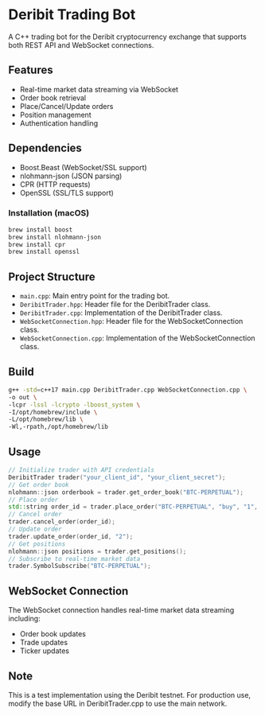 # Deribit Trading Bot

A C++ trading bot for the Deribit cryptocurrency exchange that supports both REST API and WebSocket connections.

## Features

- Real-time market data streaming via WebSocket
- Order book retrieval
- Place/Cancel/Update orders
- Position management
- Authentication handling

## Dependencies

- Boost.Beast (WebSocket/SSL support)
- nlohmann-json (JSON parsing)
- CPR (HTTP requests)
- OpenSSL (SSL/TLS support)

### Installation (macOS)

```bash
brew install boost
brew install nlohmann-json
brew install cpr
brew install openssl
```

## Project Structure

- `main.cpp`: Main entry point for the trading bot.
- `DeribitTrader.hpp`: Header file for the DeribitTrader class.
- `DeribitTrader.cpp`: Implementation of the DeribitTrader class.
- `WebSocketConnection.hpp`: Header file for the WebSocketConnection class.
- `WebSocketConnection.cpp`: Implementation of the WebSocketConnection class.

## Build

```bash
g++ -std=c++17 main.cpp DeribitTrader.cpp WebSocketConnection.cpp \
-o out \
-lcpr -lssl -lcrypto -lboost_system \
-I/opt/homebrew/include \
-L/opt/homebrew/lib \
-Wl,-rpath,/opt/homebrew/lib
```


## Usage

```cpp
// Initialize trader with API credentials
DeribitTrader trader("your_client_id", "your_client_secret");
// Get order book
nlohmann::json orderbook = trader.get_order_book("BTC-PERPETUAL");
// Place order
std::string order_id = trader.place_order("BTC-PERPETUAL", "buy", "1", "10000");
// Cancel order
trader.cancel_order(order_id);
// Update order
trader.update_order(order_id, "2");
// Get positions
nlohmann::json positions = trader.get_positions();
// Subscribe to real-time market data
trader.SymbolSubscribe("BTC-PERPETUAL");
```

## WebSocket Connection

The WebSocket connection handles real-time market data streaming including:
- Order book updates
- Trade updates
- Ticker updates

## Note

This is a test implementation using the Deribit testnet. For production use, modify the base URL in DeribitTrader.cpp to use the main network.